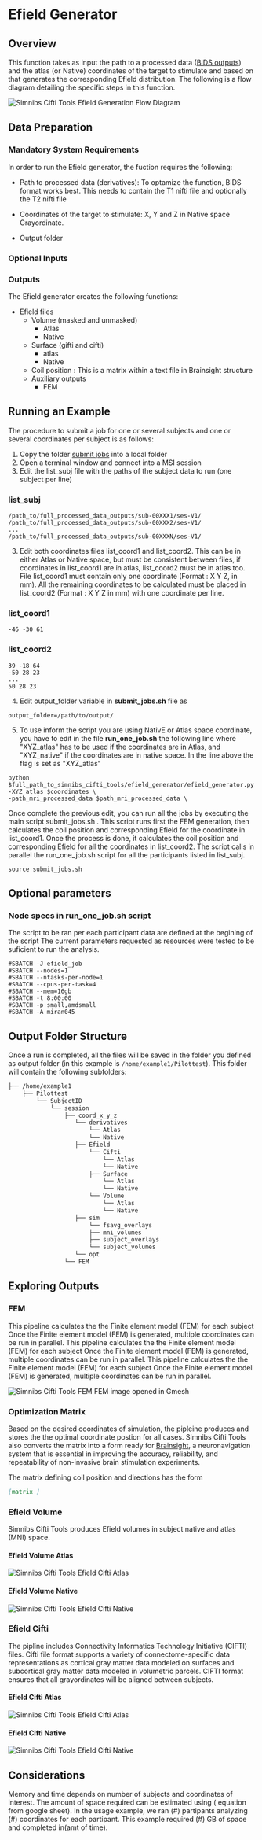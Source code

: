 # Efield Generator 

## Overview 
This function takes as input the path to a processed data ([BIDS outputs](https://bids.neuroimaging.io)) and the atlas (or Native) coordinates of the target to stimulate and based on that generates the corresponding Efield distribution. The following is a flow diagram detailing the specific steps in this function. 

![Simnibs Cifti Tools Efield Generation Flow Diagram](TMS_flow.jpg) 

## Data Preparation

### Mandatory System Requirements  

In order to run the Efield generator, the fuction requires the following:

- Path to processed data (derivatives): To optamize the function, BIDS format works best. This needs to contain the T1 nifti file and optionally the T2 nifti file 

- Coordinates of the target to stimulate: X, Y and Z in Native space
Grayordinate. 

- Output folder


### Optional Inputs 


### Outputs 
The Efield generator creates the following functions:

- Efield files
  - Volume (masked and unmasked)
    - Atlas
    - Native
  - Surface (gifti and cifti)
    - atlas
    - Native
  - Coil position : This is a matrix within a text file in Brainsight structure
  - Auxiliary outputs
    - FEM

## Running an Example 

The procedure to submit a job for one or several subjects and one or several coordinates per subject is as follows:

1) Copy the folder [submit jobs](https://github.com/DCAN-Labs/simnibs_cifti_tools/tree/develop/submit_jobs)  into a local folder
2) Open a terminal window and connect into a MSI session
3) Edit the list_subj file with the paths of the subject data to run (one subject per line) 

### list_subj
```
/path_to/full_processed_data_outputs/sub-00XXX1/ses-V1/
/path_to/full_processed_data_outputs/sub-00XXX2/ses-V1/
...
/path_to/full_processed_data_outputs/sub-00XXXN/ses-V1/
```     
    
3) Edit both coordinates files list_coord1 and list_coord2. This can be in either Atlas or Native space, but must be consistent between files, if coordinates in list_coord1 are in atlas, list_coord2 must be in atlas too. File list_coord1 must contain only one coordinate (Format : X Y Z, in mm). All the remaining coordinates to be calculated must be placed in list_coord2 (Format : X Y Z in mm) with one coordinate per line. 

### list_coord1

```
-46 -30 61
```

### list_coord2
```
39 -18 64
-50 28 23
...
50 28 23
```

4) Edit output_folder variable in **submit_jobs.sh** file as 

```
output_folder=/path/to/output/
```  
5) To use inform the script you are using NativE or Atlas space coordinate, you have to edit in the file **run_one_job.sh** the following line 
where "XYZ_atlas" has to be used if the coordinates are in Atlas, and "XYZ_native" if the coordinates are in native space. In the line above the flag is set as "XYZ_atlas"
```
python $full_path_to_simnibs_cifti_tools/efield_generator/efield_generator.py -XYZ_atlas $coordinates \
-path_mri_processed_data $path_mri_processed_data \

```

Once complete the previous edit, you can run all the jobs by executing the main script submit_jobs.sh . 
This script runs first the FEM generation, then calculates the coil position and corresponding Efield for the coordinate in list_coord1. Once the process is done, it calculates the coil position and corresponding Efield for all the coordinates in list_coord2. 
The script calls in parallel the run_one_job.sh script for all the participants listed in list_subj. 

```
source submit_jobs.sh
```

## Optional parameters
### Node specs in run_one_job.sh script
The script to be ran per each participant data are defined at the begining of the script
The current parameters requested as resources were tested to be suficient to run the analysis.  
```
#SBATCH -J efield_job
#SBATCH --nodes=1
#SBATCH --ntasks-per-node=1
#SBATCH --cpus-per-task=4
#SBATCH --mem=16gb
#SBATCH -t 8:00:00
#SBATCH -p small,amdsmall
#SBATCH -A miran045
```


## Output Folder Structure 
Once a run is completed, all the files will be saved in the folder you defined as output folder (in this example is `/home/example1/Pilottest`). This folder will contain the following subfolders:

```markdown
├── /home/example1  
    ├── Pilottest
        └── SubjectID        
            └── session
                ├── coord_x_y_z
                   └── derivatives
                       └── Atlas
                       └── Native                   
                   ├── Efield
                       └── Cifti
                           └── Atlas
                           └── Native 
                       ├── Surface
                           └── Atlas
                           └── Native                   
                       └── Volume
                           └── Atlas
                           └── Native                  
                   ├── sim
                       └── fsavg_overlays
                       ├── mni_volumes                
                       ├── subject_overlays            
                       └── subject_volumes              
                   └── opt                 
                └── FEM
```
        
## Exploring Outputs 

### FEM

This pipeline calculates the the Finite element model (FEM) for each subject  Once the Finite element model (FEM) is generated, multiple coordinates can be run in parallel. This pipeline calculates the the Finite element model (FEM) for each subject  Once the Finite element model (FEM) is generated, multiple coordinates can be run in parallel. This pipeline calculates the the Finite element model (FEM) for each subject  Once the Finite element model (FEM) is generated, multiple coordinates can be run in parallel. 

![Simnibs Cifti Tools FEM](SimnibsCiftiTools_FEM.jpg) 
FEM image opened in Gmesh

### Optimization Matrix 

Based on the desired coordinates of simulation, the pipleine produces and stores the the optimal coordinate postion for all cases. Simnibs Cifti Tools also converts the matrix into a form ready for [Brainsight](https://brainbox-neuro.com/products/brainsight-tms-navigation), a neuronavigation system that is essential in improving the accuracy, reliability, and repeatability of non-invasive brain stimulation experiments. 

The matrix defining coil position and directions has the form

```markdown 
[matrix ]
``` 
### Efield Volume 
Simnibs Cifti Tools produces Efield volumes in subject native and atlas (MNI) space. 

#### Efield Volume Atlas 
![Simnibs Cifti Tools Efield Cifti Atlas](sub-MSC01:coord_-44x_-30y_55z:VolumeAtlas.jpg)

#### Efield Volume Native 
![Simnibs Cifti Tools Efield Cifti Native](sub-MSC01:coord_-44x_-30y_55z:VolumeNative.jpg)



### Efield Cifti 
The pipline includes Connectivity Informatics Technology Initiative (CIFTI) files. Cifti file format supports a variety of connectome-specific data representations as cortical gray matter data modeled on surfaces and subcortical gray matter data modeled in volumetric parcels. CIFTI format ensures that all grayordinates will be aligned between subjects.
#### Efield Cifti Atlas 
![Simnibs Cifti Tools Efield Cifti Atlas](sub-MSC01:coord_-44x_-30y_55z:CiftiAtlas.jpg)

#### Efield Cifti Native 
![Simnibs Cifti Tools Efield Cifti Native](sub-MSC01:coord_-44x_-30y_55z:ciftiNative.jpg)




## Considerations 
Memory and time depends on number of subjects and coordinates of interest. The amount of space required can be estimated using ( equation from google sheet). In the usage example, we ran (#) partipants analyzing (#) coordinates for each partipant. This example required (#) GB of space and completed in(amt of time).

